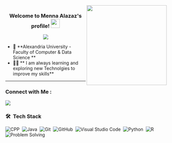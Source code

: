 
<img width="250" align="right" src="https://c.tenor.com/_DOBjnGspYAAAAAM/code-coding.gif">

<h3 align="center">
  Welcome to Menna Alazaz's profile!
  <img src="https://media.giphy.com/media/hvRJCLFzcasrR4ia7z/giphy.gif" width="28">
</h3>

<!-- Typing SVG by DenverCoder1 - https://github.com/DenverCoder1/readme-typing-svg -->
<p align="center">
  <a href="https://github.com/DenverCoder1/readme-typing-svg"><img src="https://readme-typing-svg.herokuapp.com/?lines=Always%20learning%20new%20things&font=Fira%20Code&center=true&width=440&height=45&color=f75c7e&vCenter=true&size=22"></a>
</p> 



- 🏢 **Alexandria University - Faculty of Computer & Data Science **
- 👩‍💻 ** I am always learning and exploring new Technolgies to improve my skills**
---


### Connect with Me :

<a href="https://www.linkedin.com/in/menna-mohamed-9a9aaa315/" target="_blank"><img src="https://img.shields.io/badge/-Menna%20Alazaz-0077B5?style=for-the-badge&logo=Linkedin&logoColor=white"/></a>




### 🛠 &nbsp;Tech Stack
![CPP](https://img.shields.io/badge/-CPP-05122A?style=flat&logo=CPP)&nbsp;
![Java](https://img.shields.io/badge/-Java-05122A?style=flat&logo=Java)&nbsp;
![Git](https://img.shields.io/badge/-Git-05122A?style=flat&logo=git)&nbsp;
![GitHub](https://img.shields.io/badge/-GitHub-05122A?style=flat&logo=github)&nbsp;
![Visual Studio Code](https://img.shields.io/badge/-Visual%20Studio%20Code-05122A?style=flat&logo=visual-studio-code&logoColor=007ACC)&nbsp;
![Python](https://img.shields.io/badge/-Python%20-05122A?style=flat&logo=python)&nbsp;
![R](https://img.shields.io/badge/-R%20-05122A?style=flat&logo=R)&nbsp;
![Problem Solving](https://img.shields.io/badge/-Problem%20Solving%20-05122A?style=flat&logo=Problem%20Solving)&nbsp;



